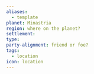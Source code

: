 ```yaml
---
aliases:
  - template
planet: Minastria
region: where on the planet?
settlement: 
type: 
party-alignment: friend or foe?
tags:
  - location
icon: location
---
```

